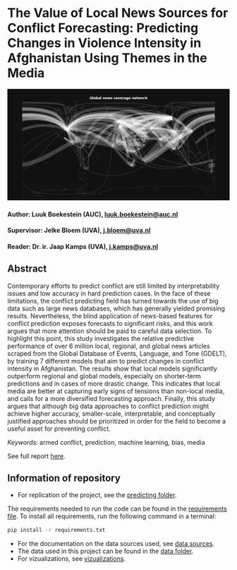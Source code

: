 # The Value of Local News Sources for Conflict Forecasting: Predicting Changes in Violence Intensity in Afghanistan Using Themes in the Media


![World news foreign news coverage](figs/global_news_coverage_black.png)


#### Author: Luuk Boekestein (AUC), luuk.boekestein@auc.nl
#### Supervisor: Jelke Bloem (UVA), j.bloem@uva.nl
#### Reader: Dr. ir. Jaap Kamps (UVA), j.kamps@uva.nl

## Abstract

Contemporary efforts to predict conflict are still limited by interpretability issues and low accuracy in hard prediction cases. In the face of these limitations, the conflict predicting field has turned towards the use of big data such as large news databases, which has generally yielded promising results. Nevertheless, the blind application of news-based features for conflict prediction exposes forecasts to significant risks, and this work argues that more attention should be paid to careful data selection. To highlight this point, this study investigates the relative predictive performance of over 6 million local, regional, and global news articles scraped from the Global Database of Events, Language, and Tone (GDELT), by training 7 different models that aim to predict changes in conflict intensity in Afghanistan. The results show that local models significantly outperform regional and global models, especially on shorter-term predictions and in cases of more drastic change. This indicates that local media are better at capturing early signs of tensions than non-local media, and calls for a more diversified forecasting approach. Finally, this study argues that although big data approaches to conflict prediction might achieve higher accuracy, smaller-scale, interpretable, and conceptually justified approaches should be prioritized in order for
the field to become a useful asset for preventing conflict.

_Keywords:_ armed conflict, prediction, machine learning, bias, media

See full report [here](reports/Final_paper.pdf).

## Information of repository

- For replication of the project, see the [predicting folder](src/Predicting/).

The requirements needed to run the code can be found in the [requirements file](src/Predicting/requirements.txt). To install all requirements, run the following command in a terminal:

```bash
pip install -r requirements.txt
```

- For the documentation on the data sources used, see [data sources](docs/Data_sources.md).
- The data used in this project can be found in the [data folder](/data/).
- For vizualizations, see [vizualizations](docs/vizualizations.md).